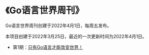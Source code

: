 # 《Go语言世界周刊》
Go语言世界周刊创建于2022年4月1日，每周五发布。

本项目创建于2022年3月25日，最近的一次更新时间为2022年4月1日。

- 第1期：[只有Go语言才能改变世界！](https://github.com/LearnGolang/Weekly/blob/main/Weekly/001.md)